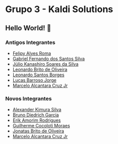 # Grupo 3 - Kaldi Solutions
## Hello World! 👋

### Antigos Integrantes
- [Felipy Alves Roma](https://github.com/felipyroma)
- [Gabriel Fernando dos Santos Silva](https://github.com/gabrielfernando23)
- [Júlio Kanashiro Soares da Silva](https://github.com/jknss)
- [Leonardo Brito de Oliveira](https://github.com/leobr1t0)
- [Leonardo Santos Borges](https://github.com/leonardosantosborges)
- [Lucas Barroso Jorge](https://github.com/lucasjorge02)
- [Marcelo Alcantara Cruz Jr](https://github.com/MarceloSPTECH)

### Novos Integrantes
- [Alexander Kimura Silva](https://github.com/felipyroma)
- [Bruno Diedrich Garcia](https://github.com/BrunoGardrich)
- [Erik Amorim Rodrigues](https://github.com/ErikAmorim13)
- [Guilherme Cocoloti Moraes](https://github.com/GuilhermeCocoloti)
- [Jonatas Brito de Oliveira](https://github.com/jofsan)
- [Marcelo Alcantara Cruz Jr](https://github.com/MarceloSPTECH)
<!--

**Here are some ideas to get you started:**

🙋‍♀️ A short introduction - what is your organization all about?
🌈 Contribution guidelines - how can the community get involved?
👩‍💻 Useful resources - where can the community find your docs? Is there anything else the community should know?
🍿 Fun facts - what does your team eat for breakfast?
🧙 Remember, you can do mighty things with the power of [Markdown](https://docs.github.com/github/writing-on-github/getting-started-with-writing-and-formatting-on-github/basic-writing-and-formatting-syntax)
-->
